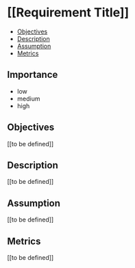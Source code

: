 # [[Requirement Title]]

- [Objectives](#objectives)
- [Description](#description)
- [Assumption](#assumption)
- [Metrics](#metrics)

## Importance

- low
- medium
- high

## Objectives

[[to be defined]]

## Description

[[to be defined]]

## Assumption

[[to be defined]]

## Metrics

[[to be defined]]
